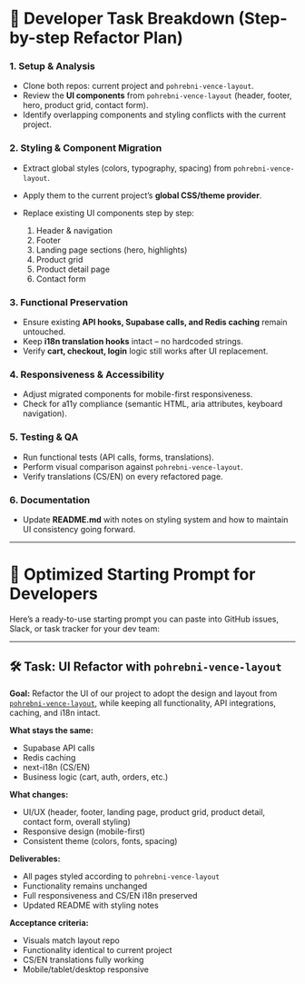 # 🔹 Developer Task Breakdown (Step-by-step Refactor Plan)

### 1. Setup & Analysis

* Clone both repos: current project and `pohrebni-vence-layout`.
* Review the **UI components** from `pohrebni-vence-layout` (header, footer, hero, product grid, contact form).
* Identify overlapping components and styling conflicts with the current project.

### 2. Styling & Component Migration

* Extract global styles (colors, typography, spacing) from `pohrebni-vence-layout`.
* Apply them to the current project’s **global CSS/theme provider**.
* Replace existing UI components step by step:

  1. Header & navigation
  2. Footer
  3. Landing page sections (hero, highlights)
  4. Product grid
  5. Product detail page
  6. Contact form

### 3. Functional Preservation

* Ensure existing **API hooks, Supabase calls, and Redis caching** remain untouched.
* Keep **i18n translation hooks** intact – no hardcoded strings.
* Verify **cart, checkout, login** logic still works after UI replacement.

### 4. Responsiveness & Accessibility

* Adjust migrated components for mobile-first responsiveness.
* Check for a11y compliance (semantic HTML, aria attributes, keyboard navigation).

### 5. Testing & QA

* Run functional tests (API calls, forms, translations).
* Perform visual comparison against `pohrebni-vence-layout`.
* Verify translations (CS/EN) on every refactored page.

### 6. Documentation

* Update **README.md** with notes on styling system and how to maintain UI consistency going forward.

---

# 🔹 Optimized Starting Prompt for Developers

Here’s a ready-to-use starting prompt you can paste into GitHub issues, Slack, or task tracker for your dev team:

---

## 🛠️ Task: UI Refactor with `pohrebni-vence-layout`

**Goal:**
Refactor the UI of our project to adopt the design and layout from [`pohrebni-vence-layout`](https://github.com/patrik-fredon/pohrebni-vence-layout), while keeping all functionality, API integrations, caching, and i18n intact.

**What stays the same:**

* Supabase API calls
* Redis caching
* next-i18n (CS/EN)
* Business logic (cart, auth, orders, etc.)

**What changes:**

* UI/UX (header, footer, landing page, product grid, product detail, contact form, overall styling)
* Responsive design (mobile-first)
* Consistent theme (colors, fonts, spacing)

**Deliverables:**

* All pages styled according to `pohrebni-vence-layout`
* Functionality remains unchanged
* Full responsiveness and CS/EN i18n preserved
* Updated README with styling notes

**Acceptance criteria:**

* Visuals match layout repo
* Functionality identical to current project
* CS/EN translations fully working
* Mobile/tablet/desktop responsive
